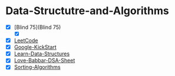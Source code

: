 # Data-Structutre-and-Algorithms
- [x] [Blind 75](Blind 75)
    -[x] []()
- [x] [LeetCode]()
- [x] [Google-KickStart]()
- [x] [Learn-Data-Structures]()
- [x] [Love-Babbar-DSA-Sheet]()
- [x] [Sorting-Algorithms]()
